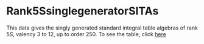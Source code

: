 # Rank5SsinglegeneratorSITAs


This data gives the singly generated standard integral table algebras of rank $5S$, valency 3 to 12, up to order $250$. 
To see the table, click [here](https://github.com/RoghayehMaleki/Rank5SsinglegeneratorSITAs/blob/main/markdown-table.md)